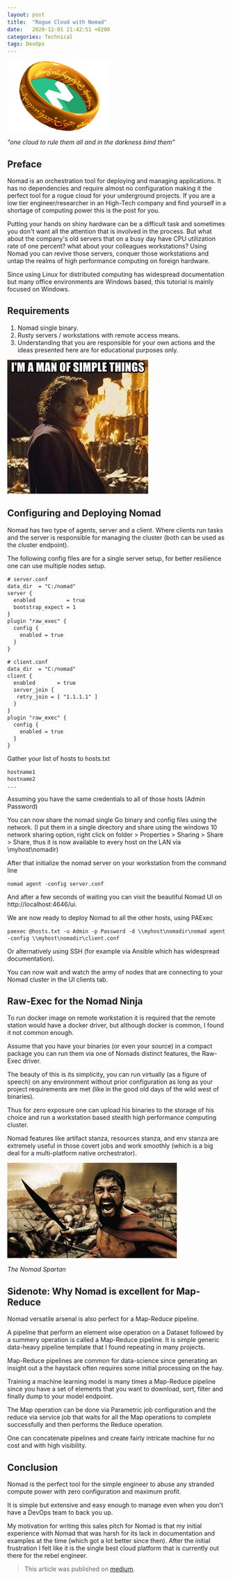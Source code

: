 ```yaml
---
layout: post
title:  "Rogue Cloud with Nomad"
date:   2020-12-01 21:42:51 +0200
categories: Technical
tags: DevOps
---
```


!["one cloud to rule them all and in the darkness bind them"](/assets/one_cloud_to_rule_them_all.png)

*"one cloud to rule them all and in the darkness bind them"*

## Preface
Nomad is an orchestration tool for deploying and managing applications. It has no dependencies and require almost no configuration making it the perfect tool for a rogue cloud for your underground projects.
If you are a low tier engineer/researcher in an High-Tech company and find yourself in a shortage of computing power this is the post for you. 

Putting your hands on shiny hardware can be a difficult task and sometimes you don't want all the attention that is involved in the process. But what about the company's old servers that on a busy day have CPU utilization rate of one percent? what about your colleagues workstations? Using Nomad you can revive those servers, conquer those workstations and untap the realms of high performance computing on foreign hardware.

Since using Linux for distributed computing has widespread documentation but many office environments are Windows based, this tutorial is mainly focused on Windows.

## Requirements

1. Nomad single binary.
2. Rusty servers / workstations with remote access means. 
3. Understanding that you are responsible for your own actions and the ideas presented here are for educational purposes only.

![](/assets/i_am_a_man_of_simple_things.jpeg)

## Configuring and Deploying Nomad

Nomad has two type of agents, server and a client. Where clients run tasks and the server is responsible for managing the cluster (both can be used as the cluster endpoint). 

The following config files are for a single server setup, for better resilience one can use multiple nodes setup.

```
# server.conf
data_dir  = "C:/nomad"
server {
  enabled          = true
  bootstrap_expect = 1
}
plugin "raw_exec" {
  config {
    enabled = true
  }
}
```

```
# client.conf
data_dir  = "C:/nomad"
client {
  enabled       = true
  server_join {
   retry_join = [ "1.1.1.1" ]
  }
}
plugin "raw_exec" {
  config {
    enabled = true
  }
}
```

Gather your list of hosts to hosts.txt

```
hostname1
hostname2
...
```

Assuming you have the same credentials to all of those hosts (Admin Password)

You can now share the nomad single Go binary and config files using the network. (I put them in a single directory and share using the windows 10 network sharing option, right click on folder > Properties > Sharing > Share > Share, thus it is now available to every host on the LAN via \\myhost\nomadir)

After that initialize the nomad server on your workstation from the command line

```
nomad agent -config server.conf
```

And after a few seconds of waiting you can visit the beautiful Nomad UI on http://localhost:4646/ui.

We are now ready to deploy Nomad to all the other hosts, using PAExec

```
paexec @hosts.txt -u Admin -p Password -d \\myhost\nomadir\nomad agent -config \\myhost\nomadir\client.conf
```

Or alternatively using SSH (for example via Ansible which has widespread documentation).

You can now wait and watch the army of nodes that are connecting to your Nomad cluster in the UI clients tab.

## Raw-Exec for the Nomad Ninja
To run docker image on remote workstation it is required that the remote station would have a docker driver, but although docker is common, I found it not common enough. 

Assume that you have your binaries (or even your source) in a compact package you can run them via one of Nomads distinct features, the Raw-Exec driver.

The beauty of this is its simplicity, you can run virtually (as a figure of speech) on any environment without prior configuration as long as your project requirements are met (like in the good old days of the wild west of binaries).

Thus for zero exposure one can upload his binaries to the storage of his choice and run a workstation based stealth high performance computing cluster.

Nomad features like artifact stanza, resources stanza, and env stanza are extremely useful in those covert jobs and work smoothly (which is a big deal for a multi-platform native orchestrator).

![](/assets/spartan.jpg)

*The Nomad Spartan*

## Sidenote: Why Nomad is excellent for Map-Reduce
Nomad versatile arsenal is also perfect for a Map-Reduce pipeline.

A pipeline that perform an element wise operation on a Dataset followed by a summery operation is called a Map-Reduce pipeline. It is simple generic data-heavy pipeline template that I found repeating in many projects.

Map-Reduce pipelines are common for data-science since generating an insight out a the haystack often requires some initial processing on the hay.

Training a machine learning model is many times a Map-Reduce pipeline since you have a set of elements that you want to download, sort, filter and finally dump to your model endpoint.

The Map operation can be done via Parametric job configuration and the reduce via service job that waits for all the Map operations to complete successfully and then performs the Reduce operation. 

One can concatenate pipelines and create fairly intricate machine for no cost and with high visibility.

## Conclusion

Nomad is the perfect tool for the simple engineer to abuse any stranded compute power with zero configuration and maximum profit.

It is simple but extensive and easy enough to manage even when you don't have a DevOps team to back you up.

My motivation for writing this sales pitch for Nomad is that my initial experience with Nomad that was harsh for its lack in documentation and examples at the time (which got a lot better since then). After the initial frustration I felt like it is the single best cloud platform that is currently out there for the rebel engineer.

> This article was published on [medium](https://medium.com/@gumjum.o.o/rogue-cloud-with-nomad-41963b4b82ba).